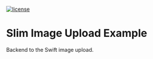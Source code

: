 [![license](https://img.shields.io/github/license/mashape/apistatus.svg)](https://github.com/petekeller2/slim-image-upload-example/LICENSE)

# Slim Image Upload Example

Backend to the Swift image upload.
